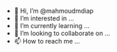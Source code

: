 - 👋 Hi, I’m @mahmoudmdiap
- 👀 I’m interested in ...
- 🌱 I’m currently learning ...
- 💞️ I’m looking to collaborate on ...
- 📫 How to reach me ...

<!---
mahmoudmdiap/mahmoudmdiap is a ✨ special ✨ repository because its `README.md` (this file) appears on your GitHub profile.
You can click the Preview link to take a look at your changes.
--->
